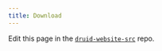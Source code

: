 ```yaml
---
title: Download
---
```


Edit this page in the [`druid-website-src`](https://github.com/apache/druid-website-src/) repo.